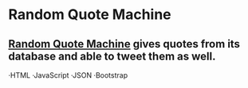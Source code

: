 # Random Quote Machine
## [Random Quote Machine](https://mehmet-karakaya.github.io/random-quote-machine/) gives quotes from its database and able to tweet them as well.

·HTML   ·JavaScript   ·JSON   ·Bootstrap

